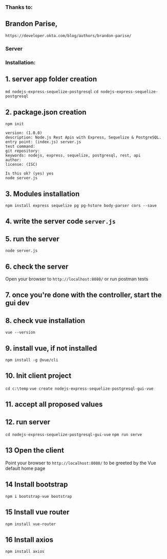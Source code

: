 ### Thanks to:
## Brandon Parise,
`https://developer.okta.com/blog/authors/brandon-parise/`

### Server

### Installation:

## 1. server app folder creation
`md nodejs-express-sequelize-postgresql`
`cd nodejs-express-sequelize-postgresql`

## 2. package.json creation
`npm init`

```name: (nodejs-express-sequelize-postgresql) 
version: (1.0.0) 
description: Node.js Rest Apis with Express, Sequelize & PostgreSQL.
entry point: (index.js) server.js
test command: 
git repository: 
keywords: nodejs, express, sequelize, postgresql, rest, api
author:
license: (ISC)

Is this ok? (yes) yes
node server.js
```

## 3. Modules installation
`npm install express sequelize pg pg-hstore body-parser cors --save`

## 4. write the server code `server.js`

## 5. run the server
`node server.js`

## 6. check the server
Open your browser to `http://localhost:8080/` or run postman tests

## 7. once you're done with the controller, start the gui dev
## 8. check vue installation
`vue --version`

## 9. install vue, if not installed
`npm install -g @vue/cli`

## 10. Init client project
`cd c:\temp`
`vue create nodejs-express-sequelize-postgresql-gui-vue`

## 11. accept all proposed values

## 12. run server
`cd nodejs-express-sequelize-postgresql-gui-vue`
`npm run serve`

## 13 Open the client
Point your browser to `http://localhost:8080/` to be greeted by the Vue default home page

## 14 Install bootstrap
`npm i bootstrap-vue bootstrap`

## 15 Install vue router
`npm install vue-router`

## 16 Install axios
`npm install axios`
